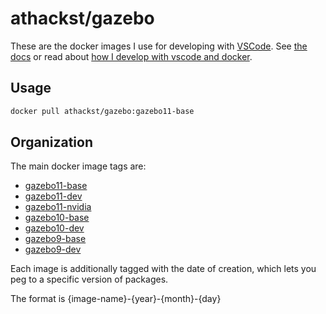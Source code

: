 # athackst/gazebo

These are the docker images I use for developing with [VSCode](https://code.visualstudio.com/).
See [the docs](https://athackst.github.io/dockerfiles) or read about  [how I develop with vscode and docker](https://www.allisonthackston.com/articles/docker_development.html).

## Usage

```bash
docker pull athackst/gazebo:gazebo11-base
```

## Organization

The main docker image tags are:

* [gazebo11-base](https://github.com/athackst/dockerfiles/blob/main/gazebo/gazebo11.Dockerfile)
* [gazebo11-dev](https://github.com/athackst/dockerfiles/blob/main/gazebo/gazebo11.Dockerfile)
* [gazebo11-nvidia](https://github.com/athackst/dockerfiles/blob/main/gazebo/gazebo11.Dockerfile)
* [gazebo10-base](https://github.com/athackst/dockerfiles/blob/main/gazebo/gazebo10.Dockerfile)
* [gazebo10-dev](https://github.com/athackst/dockerfiles/blob/main/gazebo/gazebo10.Dockerfile)
* [gazebo9-base](https://github.com/athackst/dockerfiles/blob/main/gazebo/gazebo9.Dockerfile)
* [gazebo9-dev](https://github.com/athackst/dockerfiles/blob/main/gazebo/gazebo9.Dockerfile)

Each image is additionally tagged with the date of creation, which lets you peg to a specific version of packages.

The format is {image-name}-{year}-{month}-{day}